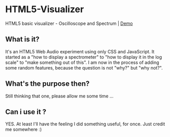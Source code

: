 # HTML5-Visualizer
HTML5 basic visualizer - Oscilloscope and Spectrum | [Demo](http://solarliner.github.io/HTML5-Visualizer/)

## What is it?
It's an HTML5 Web Audio experiment using only CSS and JavaScript. It started as a "how to display a spectrometer" to "how to display it in the log scale" to "make something out of this".
I am now in the process of adding some random features, because the question is not "why?" but "why not?".

## What's the purpose then?
Still thinking that one, please allow me some time ...

## Can i use it ?
YES. At least I'll have the feeling I did something useful, for once. Just credit me somewhere :)
